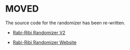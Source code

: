 # MOVED

The source code for the randomizer has been re-written.

* [Rabi-Ribi Randomizer V2](https://github.com/wcko87/revised-rabi-ribi-randomizer)

* [Rabi-Ribi Randomizer Website](https://wcko87.github.io/rabiribi-randomizer/)
